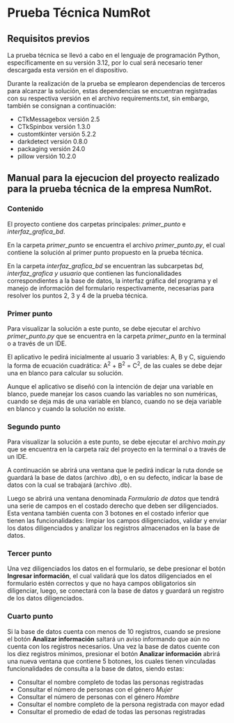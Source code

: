 # Prueba Técnica NumRot

## Requisitos previos

La prueba técnica se llevó a cabo en el lenguaje de programación Python, específicamente en su versión 3.12, por lo cual será necesario tener descargada esta versión en el dispositivo.

Durante la realización de la prueba se emplearon dependencias de terceros para alcanzar la solución, estas dependencias se encuentran registradas con su respectiva versión en el archivo requirements.txt, sin embargo, también se consignan a continuación:
- CTkMessagebox versión 2.5
- CTkSpinbox versión 1.3.0
- customtkinter versión 5.2.2
- darkdetect versión 0.8.0
- packaging versión 24.0
- pillow versión 10.2.0

## Manual para la ejecucion del proyecto realizado para la prueba técnica de la empresa NumRot.

### Contenido

El proyecto contiene dos carpetas principales: *primer_punto* e *interfaz_grafica_bd*.

En la carpeta *primer_punto* se encuentra el archivo *primer_punto.py*, el cual contiene la solución al primer punto propuesto en la prueba técnica.

En la carpeta *interfaz_grafica_bd* se encuentran las subcarpetas *bd, interfaz_grafica y usuario* que contienen las funcionalidades correspondientes a la base de datos, la interfaz gráfica del programa y el manejo de información del formulario respectivamente, necesarias para resolver los puntos 2, 3 y 4 de la prueba técnica. 

### Primer punto

Para visualizar la solución a este punto, se debe ejecutar el archivo *primer_punto.py* que se encuentra en la carpeta *primer_punto* en la terminal o a través de un IDE.

El aplicativo le pedirá inicialmente al usuario 3 variables: A, B y C, siguiendo la forma de ecuación cuadrática: A<sup>2</sup> + B<sup>2</sup> = C<sup>2</sup>, de las cuales se debe dejar una en blanco para calcular su solución.

Aunque el aplicativo se diseñó con la intención de dejar una variable en blanco, puede manejar los casos cuando las variables no son numéricas, cuando se deja más de una variable en blanco, cuando no se deja variable en blanco y cuando la solución no existe.

### Segundo punto

Para visualizar la solución a este punto, se debe ejecutar el archivo *main.py* que se encuentra en la carpeta raíz del proyecto en la terminal o a través de un IDE.

A continuación se abrirá una ventana que le pedirá indicar la ruta donde se guardará la base de datos (archivo .db), o en su defecto, indicar la base de datos con la cual se trabajará (archivo .db).

Luego se abrirá una ventana denominada *Formulario de datos* que tendrá una serie de campos en el costado derecho que deben ser diligenciados. Esta ventana también cuenta con 3 botones en el costado inferior que tienen las funcionalidades: limpiar los campos diligenciados, validar y enviar los datos diligenciados y analizar los registros almacenados en la base de datos.

### Tercer punto

Una vez diligenciados los datos en el formulario, se debe presionar el botón **Ingresar información**, el cual validará que los datos diligenciados en el formulario estén correctos y que no haya campos obligatorios sin diligenciar, luego, se conectará con la base de datos y guardará un registro de los datos diligenciados.

### Cuarto punto

Si la base de datos cuenta con menos de 10 registros, cuando se presione el botón **Analizar información** saltará un aviso informando que aún no cuenta con los registros necesarios. Una vez la base de datos cuente con los diez registros mínimos, presionar el botón **Analizar información** abrirá una nueva ventana que contiene 5 botones, los cuales tienen vinculadas funcionalidades de consulta a la base de datos, siendo estas:

- Consultar el nombre completo de todas las personas registradas
- Consultar el número de personas con el género *Mujer*
- Consultar el número de personas con el género *Hombre*
- Consultar el nombre completo de la persona registrada con mayor edad
- Consultar el promedio de edad de todas las personas registradas








